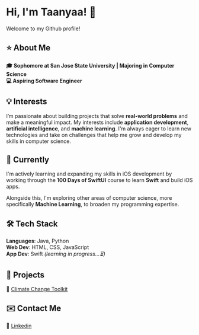# Hi, I'm Taanyaa! 👋

Welcome to my Github profile!

## ⭐️ About Me
**🎓 Sophomore at San Jose State University | Majoring in Computer Science**    
**💻 Aspiring Software Engineer**  

## 💡 Interests
I’m passionate about building projects that solve **real-world problems** and make a meaningful impact. My interests include **application development**, **artificial intelligence**, and **machine learning**. I'm always eager to learn new technologies and take on challenges that help me grow and develop my skills in computer science. 

## 🌱 Currently
I'm actively learning and expanding my skills in iOS development by working through the **100 Days of SwiftUI** course to learn **Swift** and build iOS apps.

Alongside this, I'm exploring other areas of computer science, more specifically **Machine Learning**, to broaden my programming expertise.

## 🛠️ Tech Stack
**Languages**: Java, Python   
**Web Dev**: HTML, CSS, JavaScript  
**App Dev**: Swift _(learning in progress...⏳)_

## 📁 Projects
🔗 [Climate Change Toolkit](https://github.com/taanyaaharidassprasad06/climate_toolkit)

## ✉️ Contact Me
🔗 [Linkedin](https://www.linkedin.com/in/taanyaa-hp)



<!--
**taanyaaharidassprasad06/taanyaaharidassprasad06** is a ✨ _special_ ✨ repository because its `README.md` (this file) appears on your GitHub profile.

Here are some ideas to get you started:

- 🔭 I’m currently working on ...
- 🌱 I’m currently learning ...
- 👯 I’m looking to collaborate on ...
- 🤔 I’m looking for help with ...
- 💬 Ask me about ...
- 📫 How to reach me: ...
- 😄 Pronouns: ...
- ⚡ Fun fact: ...
-->
